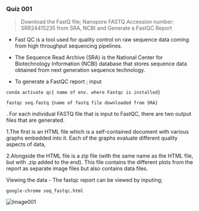   ### Quiz 001
  > Download the FastQ file;  Nanopore FASTQ Accession number: SRR24415235 from SRA, NCBI
  and Generate a FastQC Report

- Fast QC is a tool used for quality control on raw sequence data coming from high throughput sequencing pipelines.

- The Sequence Read Archive (SRA) is the National Center for Biotechnology Information (NCBI) database that stores sequence data obtained from next generation sequence technology.

- To generate a FastQC report ; input 
```
conda activate qc{ name of env. where Fastqc is installed}
```
```
fastqc seq.fastq {name of fastq file downloaded from SRA}
```

 . For each individual FASTQ file that is input to FastQC, there are two output files that are generated.
 
 1.The first is an HTML file which is a self-contained document with various graphs embedded into it. Each of the graphs evaluate different quality aspects of  data,
 
 2.Alongside the HTML file is a zip file (with the same name as the HTML file, but with .zip added to the end). This file contains the different plots from the report as separate image files but also contains data files.

 Viewing the data - The fastqc report can be viewed by inputing;
```
google-chrome seq_fastqc.html
```
![Image001](/home/administrator/Pictures/Screenshots/Image001.png)

 
 
